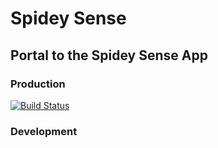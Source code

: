 # Spidey Sense 
## Portal to the Spidey Sense App

### Production

[![Build Status](https://dev.azure.com/apt3k/Spidey%20Sense/_apis/build/status/Production?branchName=master)](https://dev.azure.com/apt3k/Spidey%20Sense/_build/latest?definitionId=18&branchName=master)

### Development
